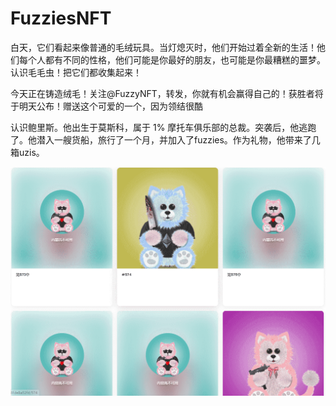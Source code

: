# FuzziesNFT

白天，它们看起来像普通的毛绒玩具。当灯熄灭时，他们开始过着全新的生活！他们每个人都有不同的性格，他们可能是你最好的朋友，也可能是你最糟糕的噩梦。认识毛毛虫！把它们都收集起来！

今天正在铸造绒毛！关注@FuzzyNFT，转发，你就有机会赢得自己的！获胜者将于明天公布！赠送这个可爱的一个，因为领结很酷

认识鲍里斯。他出生于莫斯科，属于 1% 摩托车俱乐部的总裁。突袭后，他逃跑了。他潜入一艘货船，旅行了一个月，并加入了fuzzies。作为礼物，他带来了几箱uzis。 

![nft](55e2da41-6a74-4116-ab2d-514b50bc67a0_.png)
